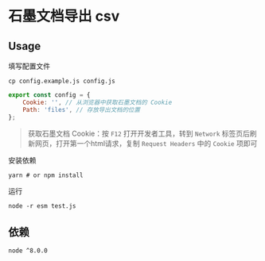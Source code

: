 # 石墨文档导出 csv

## Usage

填写配置文件

```shell
cp config.example.js config.js
```

```js
export const config = {
    Cookie: '', // 从浏览器中获取石墨文档的 Cookie
    Path: 'files', // 存放导出文档的位置
};
```

> 获取石墨文档 Cookie：按 `F12` 打开开发者工具，转到 `Network` 标签页后刷新网页，打开第一个html请求，复制 `Request Headers` 中的 `Cookie` 项即可

安装依赖

```shell
yarn # or npm install
```

运行

```shell
node -r esm test.js
```

## 依赖

```
node ^8.0.0
```
